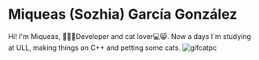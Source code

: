 # Miqueas (Sozhia) García González

Hi! I'm Miqueas, 🏄🏻🌴Developer and cat lover💻😸. Now a days I`m studying at ULL, making things on C++ and petting some cats.
![gifcatpc](https://media.giphy.com/media/3o6vY7kb1ySy3G2i08/giphy.gif)

<!--
**Sozhia/Sozhia** is a ✨ _special_ ✨ repository because its `README.md` (this file) appears on your GitHub profile.

Here are some ideas to get you started:

- 🔭 I’m currently working on ...
- 🌱 I’m currently learning ...
- 👯 I’m looking to collaborate on ...
- 🤔 I’m looking for help with ...
- 💬 Ask me about ...
- 📫 How to reach me: ...
- 😄 Pronouns: ...
- ⚡ Fun fact: ...
-->
